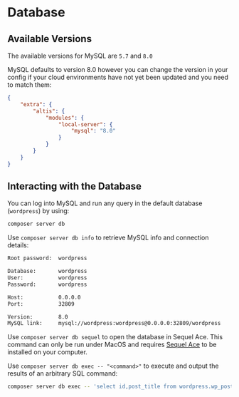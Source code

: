 # Database

## Available Versions

The available versions for MySQL are `5.7` and `8.0`

MySQL defaults to version 8.0 however you can change the version in your config if your cloud environments have not yet been updated
and you need to match them:

```json
{
    "extra": {
        "altis": {
            "modules": {
                "local-server": {
                    "mysql": "8.0"
                }
            }
        }
    }
}
```

## Interacting with the Database

You can log into MySQL and run any query in the default database (`wordpress`) by using:

```sh
composer server db
```

Use `composer server db info` to retrieve MySQL info and connection details:

```sh
Root password:  wordpress

Database:       wordpress
User:           wordpress
Password:       wordpress

Host:           0.0.0.0
Port:           32809

Version:        8.0
MySQL link:     mysql://wordpress:wordpress@0.0.0.0:32809/wordpress
```

Use `composer server db sequel` to open the database in Sequel Ace. This command can only be run under MacOS and
requires [Sequel Ace](https://sequel-ace.com//) to be installed on your computer.

Use `composer server db exec -- "<command>"` to execute and output the results of an arbitrary SQL command:

```sh
composer server db exec -- 'select id,post_title from wordpress.wp_posts limit 2;'
```
